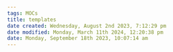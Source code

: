 ```yaml
---
tags: MOCs
title: templates
date created: Wednesday, August 2nd 2023, 7:12:29 pm
date modified: Monday, March 11th 2024, 12:20:38 pm
date: Monday, September 18th 2023, 10:07:14 am
---
```

```folder-index-content
```